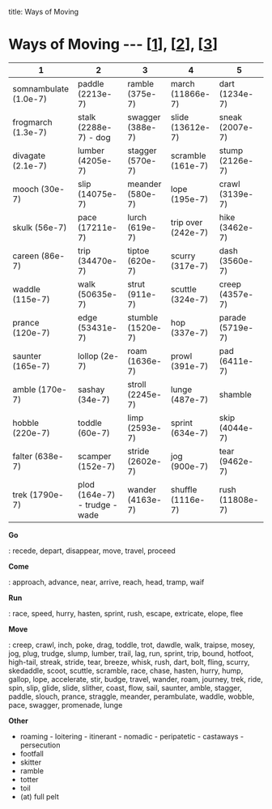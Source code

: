 title: Ways of Moving

# **Ways of Moving** --- [[1](https://www.ldoceonline.com/dictionary/walk#walk__15)], [[2](http://www.saberingles.com.ar/ways/02.html)], [[3](https://www.vocabulary.com/lists/134884)]


| 1                     | 2                             | 3                 | 4                  | 5                |
| -                     | -                             | -                 | -                  | -                |
| somnambulate (1.0e-7) | paddle (2213e-7)              | ramble (375e-7)   | march (11866e-7)   | dart (1234e-7)   |
| frogmarch (1.3e-7)    | stalk (2288e-7) - dog         | swagger (388e-7)  | slide (13612e-7)   | sneak (2007e-7)  |
| divagate (2.1e-7)     | lumber (4205e-7)              | stagger (570e-7)  | scramble (161e-7)  | stump (2126e-7)  |
| mooch (30e-7)         | slip (14075e-7)               | meander (580e-7)  | lope (195e-7)      | crawl (3139e-7)  |
| skulk (56e-7)         | pace (17211e-7)               | lurch (619e-7)    | trip over (242e-7) | hike (3462e-7)   |
| careen (86e-7)        | trip (34470e-7)               | tiptoe (620e-7)   | scurry (317e-7)    | dash (3560e-7)   |
| waddle (115e-7)       | walk (50635e-7)               | strut (911e-7)    | scuttle (324e-7)   | creep (4357e-7)  |
| prance (120e-7)       | edge (53431e-7)               | stumble (1520e-7) | hop (337e-7)       | parade (5719e-7) |
| saunter (165e-7)      | lollop (2e-7)                 | roam (1636e-7)    | prowl (391e-7)     | pad (6411e-7)    |
| amble (170e-7)        | sashay (34e-7)                | stroll (2245e-7)  | lunge (487e-7)     | shamble          |
| hobble (220e-7)       | toddle (60e-7)                | limp (2593e-7)    | sprint (634e-7)    | skip (4044e-7)   |
| falter (638e-7)       | scamper (152e-7)              | stride (2602e-7)  | jog (900e-7)       | tear (9462e-7)   |
| trek (1790e-7)        | plod (164e-7) - trudge - wade | wander (4163e-7)  | shuffle (1116e-7)  | rush (11808e-7)  |



**Go**

:   recede, depart, disappear, move, travel, proceed


**Come**

:   approach, advance, near, arrive, reach, head, tramp, waif


**Run**

:   race, speed, hurry, hasten, sprint, rush, escape, extricate, elope, flee

**Move**

:   creep, crawl, inch, poke, drag, toddle, trot, dawdle, walk, traipse, mosey, jog, plug, trudge, slump,
    lumber, trail, lag, run, sprint, trip, bound, hotfoot, high-tail, streak, stride, tear, breeze, whisk,
    rush, dart, bolt, fling, scurry, skedaddle, scoot, scuttle, scramble, race, chase, hasten, hurry, hump,
    gallop, lope, accelerate, stir, budge, travel, wander, roam, journey, trek, ride, spin, slip, glide, slide,
    slither, coast, flow, sail, saunter, amble, stagger, paddle, slouch, prance, straggle, meander, perambulate,
    waddle, wobble, pace, swagger, promenade, lunge


**Other**

* roaming - loitering - itinerant - nomadic - peripatetic - castaways - persecution
* footfall
* skitter
* ramble
* totter
* toil
* (at) full pelt
